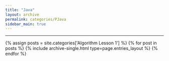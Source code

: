 ```yaml
---
title: "Java"
layout: archive
permalink: categories/PJava
sidebar_main: true
---
```


<!-- 공백이 포함되어 있는 카테고리 이름의 경우 site.categories.['a b c'] 이런식으로! -->

***

{% assign posts = site.categories['Algorithm Lesson 1'] %}
{% for post in posts %} {% include archive-single.html type=page.entries_layout %} {% endfor %}